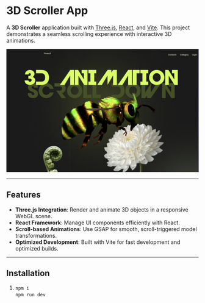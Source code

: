 # 3D Scroller App

A **3D Scroller** application built with [Three.js](https://threejs.org/), [React](https://react.dev/), and [Vite](https://vitejs.dev/). This project demonstrates a seamless scrolling experience with interactive 3D animations.

![Demo](./public/assets/demo.png)

---

## Features

- **Three.js Integration**: Render and animate 3D objects in a responsive WebGL scene.
- **React Framework**: Manage UI components efficiently with React.
- **Scroll-based Animations**: Use GSAP for smooth, scroll-triggered model transformations.
- **Optimized Development**: Built with Vite for fast development and optimized builds.

---

## Installation
1. 
   ```bash
   npm i
   npm run dev